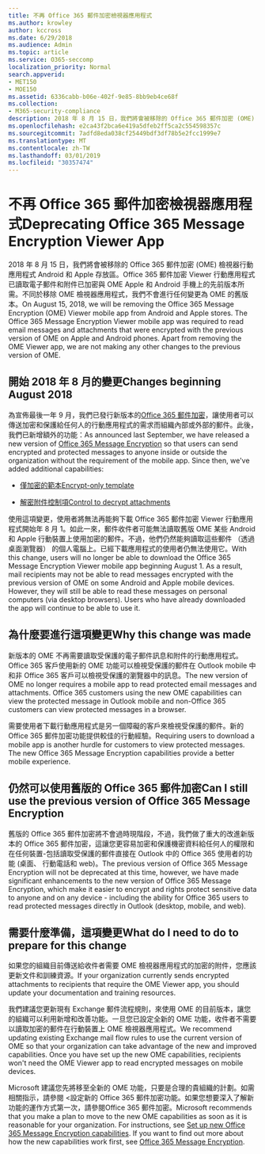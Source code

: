 ```yaml
---
title: 不再 Office 365 郵件加密檢視器應用程式
ms.author: krowley
author: kccross
ms.date: 6/29/2018
ms.audience: Admin
ms.topic: article
ms.service: O365-seccomp
localization_priority: Normal
search.appverid:
- MET150
- MOE150
ms.assetid: 6336cabb-b06e-402f-9e85-8bb9eb4ce68f
ms.collection:
- M365-security-compliance
description: 2018 年 8 月 15 日，我們將會被移除的 Office 365 郵件加密 (OME) 檢視器行動應用程式 Android 和 Apple 存放區。Office 365 郵件加密 Viewer 行動應用程式已讀取電子郵件和附件已加密與 OME Apple 和 Android 手機上的先前版本所需。不同於移除 OME 檢視器應用程式，我們不會進行任何變更為 OME 的舊版本。
ms.openlocfilehash: e2ca43f2bca6e419a5dfeb2ff5ca2c554598357c
ms.sourcegitcommit: 7adfd8eda038cf25449bdf3df78b5e2fcc1999e7
ms.translationtype: MT
ms.contentlocale: zh-TW
ms.lasthandoff: 03/01/2019
ms.locfileid: "30357474"
---
```

# <a name="deprecating-office-365-message-encryption-viewer-app"></a><span data-ttu-id="ec13c-105">不再 Office 365 郵件加密檢視器應用程式</span><span class="sxs-lookup"><span data-stu-id="ec13c-105">Deprecating Office 365 Message Encryption Viewer App</span></span>

<span data-ttu-id="ec13c-p102">2018 年 8 月 15 日，我們將會被移除的 Office 365 郵件加密 (OME) 檢視器行動應用程式 Android 和 Apple 存放區。Office 365 郵件加密 Viewer 行動應用程式已讀取電子郵件和附件已加密與 OME Apple 和 Android 手機上的先前版本所需。不同於移除 OME 檢視器應用程式，我們不會進行任何變更為 OME 的舊版本。</span><span class="sxs-lookup"><span data-stu-id="ec13c-p102">On August 15, 2018, we will be removing the Office 365 Message Encryption (OME) Viewer mobile app from Android and Apple stores. The Office 365 Message Encryption Viewer mobile app was required to read email messages and attachments that were encrypted with the previous version of OME on Apple and Android phones. Apart from removing the OME Viewer app, we are not making any other changes to the previous version of OME.</span></span>
  
## <a name="changes-beginning-august-2018"></a><span data-ttu-id="ec13c-109">開始 2018 年 8 月的變更</span><span class="sxs-lookup"><span data-stu-id="ec13c-109">Changes beginning August 2018</span></span>

<span data-ttu-id="ec13c-p103">為宣佈最後一年 9 月，我們已發行新版本的[Office 365 郵件加密](https://aka.ms/ome2017)，讓使用者可以傳送加密和保護給任何人的行動應用程式的需求而組織內部或外部的郵件。此後，我們已新增額外的功能：</span><span class="sxs-lookup"><span data-stu-id="ec13c-p103">As announced last September, we have released a new version of [Office 365 Message Encryption](https://aka.ms/ome2017) so that users can send encrypted and protected messages to anyone inside or outside the organization without the requirement of the mobile app. Since then, we've added additional capabilities:</span></span> 
  
- [<span data-ttu-id="ec13c-112">僅加密的範本</span><span class="sxs-lookup"><span data-stu-id="ec13c-112">Encrypt-only template</span></span>](https://aka.ms/encryptonly)
    
- [<span data-ttu-id="ec13c-113">解密附件控制項</span><span class="sxs-lookup"><span data-stu-id="ec13c-113">Control to decrypt attachments</span></span>](https://techcommunity.microsoft.com/t5/Security-Privacy-and-Compliance/Admin-control-for-attachments-now-available-in-Office-365/ba-p/204007)
    
<span data-ttu-id="ec13c-p104">使用這項變更，使用者將無法再能夠下載 Office 365 郵件加密 Viewer 行動應用程式開始年 8 月 1。如此一來，郵件收件者可能無法讀取舊版 OME 某些 Android 和 Apple 行動裝置上使用加密的郵件。不過，他們仍然能夠讀取這些郵件 （透過桌面瀏覽器） 的個人電腦上。已經下載應用程式的使用者仍無法使用它。</span><span class="sxs-lookup"><span data-stu-id="ec13c-p104">With this change, users will no longer be able to download the Office 365 Message Encryption Viewer mobile app beginning August 1. As a result, mail recipients may not be able to read messages encrypted with the previous version of OME on some Android and Apple mobile devices. However, they will still be able to read these messages on personal computers (via desktop browsers). Users who have already downloaded the app will continue to be able to use it.</span></span>
  
## <a name="why-this-change-was-made"></a><span data-ttu-id="ec13c-118">為什麼要進行這項變更</span><span class="sxs-lookup"><span data-stu-id="ec13c-118">Why this change was made</span></span>

<span data-ttu-id="ec13c-p105">新版本的 OME 不再需要讀取受保護的電子郵件訊息和附件的行動應用程式。Office 365 客戶使用新的 OME 功能可以檢視受保護的郵件在 Outlook mobile 中和非 Office 365 客戶可以檢視受保護的瀏覽器中的訊息。</span><span class="sxs-lookup"><span data-stu-id="ec13c-p105">The new version of OME no longer requires a mobile app to read protected email messages and attachments. Office 365 customers using the new OME capabilities can view the protected message in Outlook mobile and non-Office 365 customers can view protected messages in a browser.</span></span>
  
<span data-ttu-id="ec13c-p106">需要使用者下載行動應用程式是另一個障礙的客戶來檢視受保護的郵件。新的 Office 365 郵件加密功能提供較佳的行動經驗。</span><span class="sxs-lookup"><span data-stu-id="ec13c-p106">Requiring users to download a mobile app is another hurdle for customers to view protected messages. The new Office 365 Message Encryption capabilities provide a better mobile experience.</span></span>
  
## <a name="can-i-still-use-the-previous-version-of-office-365-message-encryption"></a><span data-ttu-id="ec13c-123">仍然可以使用舊版的 Office 365 郵件加密</span><span class="sxs-lookup"><span data-stu-id="ec13c-123">Can I still use the previous version of Office 365 Message Encryption</span></span>

<span data-ttu-id="ec13c-124">舊版的 Office 365 郵件加密將不會過時現階段，不過，我們做了重大的改進新版本的 Office 365 郵件加密，這讓您更容易加密和保護機密資料給任何人的權限和在任何裝置-包括讀取受保護的郵件直接在 Outlook 中的 Office 365 使用者的功能 (桌面、 行動電話和 web)。</span><span class="sxs-lookup"><span data-stu-id="ec13c-124">The previous version of Office 365 Message Encryption will not be deprecated at this time, however, we have made significant enhancements to the new version of Office 365 Message Encryption, which make it easier to encrypt and rights protect sensitive data to anyone and on any device - including the ability for Office 365 users to read protected messages directly in Outlook (desktop, mobile, and web).</span></span> 
  
## <a name="what-do-i-need-to-do-to-prepare-for-this-change"></a><span data-ttu-id="ec13c-125">需要什麼準備，這項變更</span><span class="sxs-lookup"><span data-stu-id="ec13c-125">What do I need to do to prepare for this change</span></span>

<span data-ttu-id="ec13c-126">如果您的組織目前傳送給收件者需要 OME 檢視器應用程式的加密的附件，您應該更新文件和訓練資源。</span><span class="sxs-lookup"><span data-stu-id="ec13c-126">If your organization currently sends encrypted attachments to recipients that require the OME Viewer app, you should update your documentation and training resources.</span></span>
  
<span data-ttu-id="ec13c-p107">我們建議您更新現有 Exchange 郵件流程規則，來使用 OME 的目前版本，讓您的組織可以利用新增和改善功能。一旦您已設定全新的 OME 功能，收件者不需要以讀取加密的郵件在行動裝置上 OME 檢視器應用程式。</span><span class="sxs-lookup"><span data-stu-id="ec13c-p107">We recommend updating existing Exchange mail flow rules to use the current version of OME so that your organization can take advantage of the new and improved capabilities. Once you have set up the new OME capabilities, recipients won't need the OME Viewer app to read encrypted messages on mobile devices.</span></span>
  
<span data-ttu-id="ec13c-p108">Microsoft 建議您先將移至全新的 OME 功能，只要是合理的貴組織的計劃。如需相關指示，請參閱 <<c0>設定新的 Office 365 郵件加密功能。如果您想要深入了解新功能的運作方式第一次，請參閱<b1>Office 365 郵件加密</b1>。</span><span class="sxs-lookup"><span data-stu-id="ec13c-p108">Microsoft recommends that you make a plan to move to the new OME capabilities as soon as it is reasonable for your organization. For instructions, see [Set up new Office 365 Message Encryption capabilities](set-up-new-message-encryption-capabilities.md). If you want to find out more about how the new capabilities work first, see [Office 365 Message Encryption](ome.md).</span></span>
  


